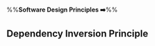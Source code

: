 <link rel="stylesheet" href="{{baseUrl}}/css/textbook.css">

<div class="website-content">

%%**Software Design Principles :arrow_right:**%%

## Dependency Inversion Principle

<div id="main">

<include src="what/embed.md" />

</div>

</div>
